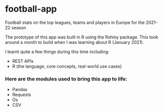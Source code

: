 # football-app
Football stats on the top leagues, teams and players in Europe for the 2021-22 season 


The prototype of this app was built in R using the Rshiny package. This took around a month to build when I was learning about R (January 2021). 

I learnt quite a few things during this time including:

- REST APIs
- R (the language, core concepts, real-world use cases)



### Here are the modules used to bring this app to life:

- Pandas
- Requests
- Os
- CSV


